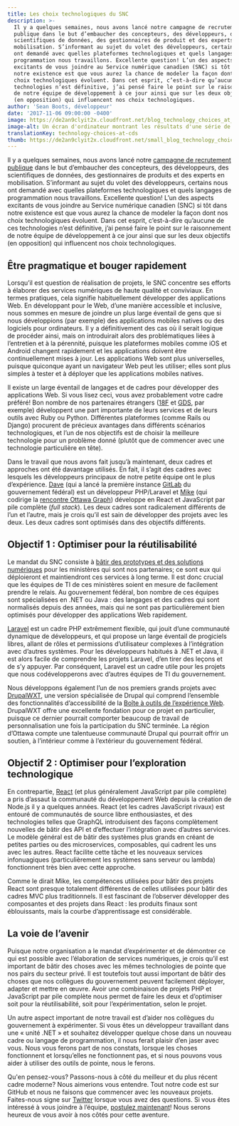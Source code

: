 ```yaml
---
title: Les choix technologiques du SNC
description: >-
  Il y a quelques semaines, nous avons lancé notre campagne de recrutement
  publique dans le but d’embaucher des concepteurs, des développeurs, des
  scientifiques de données, des gestionnaires de produit et des experts en
  mobilisation. S’informant au sujet du volet des développeurs, certains nous
  ont demandé avec quelles plateformes technologiques et quels langages de
  programmation nous travaillons. Excellente question! L’un des aspects
  excitants de vous joindre au Service numérique canadien (SNC) si tôt dans
  notre existence est que vous aurez la chance de modeler la façon dont nos
  choix technologiques évoluent. Dans cet esprit, c’est-à-dire qu’aucune de ces
  technologies n’est définitive, j’ai pensé faire le point sur le raisonnement
  de notre équipe de développement à ce jour ainsi que sur les deux objectifs
  (en opposition) qui influencent nos choix technologiques.
author: 'Sean Boots, développeur'
date: '2017-11-06 09:00:00 -0400'
image: https://de2an9clyit2x.cloudfront.net/blog_technology_choices_at_cds_2017_7fc41ef768.jpg
image-alt: Un écran d'ordinateur montrant les résultats d'une série de tests.
translationKey: technology-choices-at-cds
thumb: https://de2an9clyit2x.cloudfront.net/small_blog_technology_choices_at_cds_2017_7fc41ef768.jpg
---
```

Il y a quelques semaines, nous avons lancé notre [campagne de recrutement publique](/rejoindre-notre-equipe/) dans le but d’embaucher des concepteurs, des développeurs, des scientifiques de données, des gestionnaires de produits et des experts en mobilisation. S’informant au sujet du volet des développeurs, certains nous ont demandé avec quelles plateformes technologiques et quels langages de programmation nous travaillons. Excellente question! L’un des aspects excitants de vous joindre au Service numérique canadien (SNC) si tôt dans notre existence est que vous aurez la chance de modeler la façon dont nos choix technologiques évoluent. Dans cet esprit, c’est-à-dire qu’aucune de ces technologies n’est définitive, j’ai pensé faire le point sur le raisonnement de notre équipe de développement à ce jour ainsi que sur les deux objectifs (en opposition) qui influencent nos choix technologiques.

## Être pragmatique et bouger rapidement

Lorsqu’il est question de réalisation de projets, le SNC concentre ses efforts à élaborer des services numériques de haute qualité et conviviaux. En termes pratiques, cela signifie habituellement développer des applications Web. En développant pour le Web, d’une manière accessible et inclusive, nous sommes en mesure de joindre un plus large éventail de gens que si nous développions (par exemple) des applications mobiles natives ou des logiciels pour ordinateurs. Il y a définitivement des cas où il serait logique de procéder ainsi, mais on introduirait alors des problématiques liées à l’entretien et à la pérennité, puisque les plateformes mobiles comme iOS et Android changent rapidement et les applications doivent être continuellement mises à jour. Les applications Web sont plus universelles, puisque quiconque ayant un navigateur Web peut les utiliser; elles sont plus simples à tester et à déployer que les applications mobiles natives.

Il existe un large éventail de langages et de cadres pour développer des applications Web. Si vous lisez ceci, vous avez probablement votre cadre préféré! Bon nombre de nos partenaires étrangers ([18F](https://18f.gsa.gov/) et [GDS](https://gds.blog.gov.uk/), par exemple) développent une part importante de leurs services et de leurs outils avec Ruby ou Python. Différentes plateformes (comme Rails ou Django) procurent de précieux avantages dans différents scénarios technologiques, et l’un de nos objectifs est de choisir la meilleure technologie pour un problème donné (plutôt que de commencer avec une technologie particulière en tête).

Dans le travail que nous avons fait jusqu’à maintenant, deux cadres et approches ont été davantage utilisés. En fait, il s’agit des cadres avec lesquels les développeurs principaux de notre petite équipe ont le plus d’expérience. [Dave](https://twitter.com/dsamojlenko) (qui a lancé la première instance [GitLab](https://about.gitlab.com/) du gouvernement fédéral) est un développeur PHP/Laravel et [Mike](https://twitter.com/dexterchief) (qui codirige la [rencontre Ottawa Graph](https://www.meetup.com/Ottawa-Graph/)) développe en React et JavaScript par pile complète (*full stack*). Les deux cadres sont radicalement différents de l’un et l’autre, mais je crois qu’il est sain de développer des projets avec les deux. Les deux cadres sont optimisés dans des objectifs différents.

## Objectif&nbsp;1&nbsp;: Optimiser pour la réutilisabilité

Le mandat du SNC consiste à [bâtir des prototypes et des solutions numériques](/partnerships/) pour les ministères qui sont nos partenaires; ce sont eux qui déploieront et maintiendront ces services à long terme. Il est donc crucial que les équipes de TI de ces ministères soient en mesure de facilement prendre le relais. Au gouvernement fédéral, bon nombre de ces équipes sont spécialisées en .NET ou Java : des langages et des cadres qui sont normalisés depuis des années, mais qui ne sont pas particulièrement bien optimisés pour développer des applications Web rapidement.

[Laravel](https://laravel.com/) est un cadre PHP extrêmement flexible, qui jouit d’une communauté dynamique de développeurs, et qui propose un large éventail de progiciels libres, allant de rôles et permissions d’utilisateur complexes à l’intégration avec d’autres systèmes. Pour les développeurs habitués à .NET et Java, il est alors facile de comprendre les projets Laravel, d’en tirer des leçons et de s’y appuyer. Par conséquent, Laravel est un cadre utile pour les projets que nous codévelopperons avec d’autres équipes de TI du gouvernement.

Nous développons également l’un de nos premiers grands projets avec [DrupalWXT](https://github.com/drupalwxt/wxt), une version spécialisée de Drupal qui comprend l’ensemble des fonctionnalités d’accessibilité de la [Boîte à outils de l’expérience Web](http://wet-boew.github.io/wet-boew/index-fr.html). DrupalWXT offre une excellente fondation pour ce projet en particulier, puisque ce dernier pourrait comporter beaucoup de travail de personnalisation une fois la participation du SNC terminée. La région d’Ottawa compte une talentueuse communauté Drupal qui pourrait offrir un soutien, à l’intérieur comme à l’extérieur du gouvernement fédéral.

## Objectif&nbsp;2&nbsp;: Optimiser pour l’exploration technologique

En contrepartie, [React](https://reactjs.org/) (et plus généralement JavaScript par pile complète) a pris d’assaut la communauté du développement Web depuis la création de Node.js il y a quelques années. React (et les cadres JavaScript rivaux) est entouré de communautés de source libre enthousiastes, et des technologies telles que GraphQL introduisent des façons complètement nouvelles de bâtir des API et d’effectuer l’intégration avec d’autres services. Le modèle général est de bâtir des systèmes plus grands en créant de petites parties ou des microservices, composables, qui cadrent les uns avec les autres. React facilite cette tâche et les nouveaux services infonuagiques (particulièrement les systèmes sans serveur ou lambda) fonctionnent très bien avec cette approche.

Comme le dirait Mike, les compétences utilisées pour bâtir des projets React sont presque totalement différentes de celles utilisées pour bâtir des cadres MVC plus traditionnels. Il est fascinant de l’observer développer des composantes et des projets dans React : les produits finaux sont éblouissants, mais la courbe d’apprentissage est considérable.

## La voie de l’avenir

Puisque notre organisation a le mandat d’expérimenter et de démontrer ce qui est possible avec l’élaboration de services numériques, je crois qu’il est important de bâtir des choses avec les mêmes technologies de pointe que nos pairs du secteur privé. Il est toutefois tout aussi important de bâtir des choses que nos collègues du gouvernement peuvent facilement déployer, adapter et mettre en œuvre. Avoir une combinaison de projets PHP et JavaScript par pile complète nous permet de faire les deux et d’optimiser soit pour la réutilisabilité, soit pour l’expérimentation, selon le projet.

Un autre aspect important de notre travail est d’aider nos collègues du gouvernement à expérimenter. Si vous êtes un développeur travaillant dans une « unité .NET » et souhaitez développer quelque chose dans un nouveau cadre ou langage de programmation, il nous ferait plaisir d’en jaser avec vous. Nous vous ferons part de nos constats, lorsque les choses fonctionnent et lorsqu’elles ne fonctionnent pas, et si nous pouvons vous aider à utiliser des outils de pointe, nous le ferons.

Qu'en pensez-vous? Passons-nous à côté du meilleur et du plus récent cadre moderne? Nous aimerions vous entendre. Tout notre code est sur GitHub et nous ne faisons que commencer avec les nouveaux projets. Faites-nous signe sur [Twitter](https://twitter.com/SNC_GC) lorsque vous avez des questions. Si vous êtes intéressé à vous joindre à l’équipe, [postulez maintenant](/rejoindre-notre-equipe/)! Nous serons heureux de vous avoir à nos côtés pour cette aventure.

